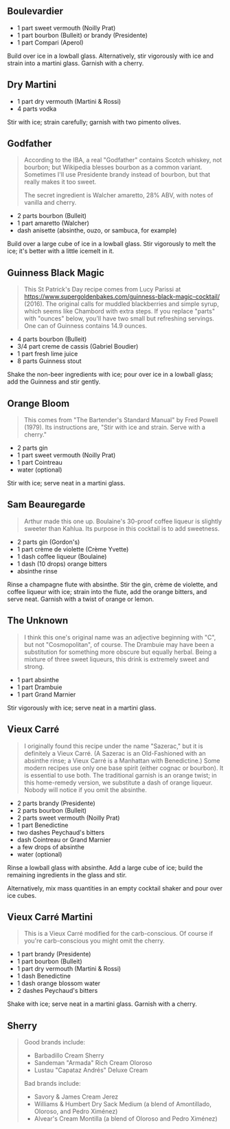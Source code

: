 
Boulevardier
------------

- 1 part sweet vermouth (Noilly Prat)
- 1 part bourbon (Bulleit) or brandy (Presidente)
- 1 part Compari (Aperol)

Build over ice in a lowball glass.
Alternatively, stir vigorously with ice and strain into a martini glass.
Garnish with a cherry.


Dry Martini
-----------

- 1 part dry vermouth (Martini & Rossi)
- 4 parts vodka

Stir with ice; strain carefully; garnish with two pimento olives.


Godfather
---------

> According to the IBA, a real "Godfather" contains Scotch whiskey,
> not bourbon; but Wikipedia blesses bourbon as a common variant.
> Sometimes I'll use Presidente brandy instead of bourbon, but that
> really makes it too sweet.
>
> The secret ingredient is Walcher amaretto, 28% ABV,
> with notes of vanilla and cherry.

- 2 parts bourbon (Bulleit)
- 1 part amaretto (Walcher)
- dash anisette (absinthe, ouzo, or sambuca, for example)

Build over a large cube of ice in a lowball glass. Stir vigorously
to melt the ice; it's better with a little icemelt in it.


Guinness Black Magic
--------------------

> This St Patrick's Day recipe comes from Lucy Parissi at
> https://www.supergoldenbakes.com/guinness-black-magic-cocktail/ (2016).
> The original calls for muddled blackberries and simple syrup,
> which seems like Chambord with extra steps.
> If you replace "parts" with "ounces" below, you'll have two
> small but refreshing servings. One can of Guinness contains
> 14.9 ounces.

- 4 parts bourbon (Bulleit)
- 3/4 part creme de cassis (Gabriel Boudier)
- 1 part fresh lime juice
- 8 parts Guinness stout

Shake the non-beer ingredients with ice; pour over ice in a
lowball glass; add the Guinness and stir gently.


Orange Bloom
------------

> This comes from "The Bartender's Standard Manual" by Fred Powell (1979).
> Its instructions are, "Stir with ice and strain. Serve with a cherry."

- 2 parts gin
- 1 part sweet vermouth (Noilly Prat)
- 1 part Cointreau
- water (optional)

Stir with ice; serve neat in a martini glass.


Sam Beauregarde
---------------

> Arthur made this one up.
> Boulaine's 30-proof coffee liqueur is slightly sweeter
> than Kahlua. Its purpose in this cocktail is to add sweetness.

- 2 parts gin (Gordon's)
- 1 part crème de violette (Crème Yvette)
- 1 dash coffee liqueur (Boulaine)
- 1 dash (10 drops) orange bitters
- absinthe rinse

Rinse a champagne flute with absinthe.
Stir the gin, crème de violette, and coffee liqueur with ice;
strain into the flute, add the orange bitters, and serve neat.
Garnish with a twist of orange or lemon.


The Unknown
-----------

> I think this one's original name was an adjective beginning with "C",
> but not "Cosmopolitan", of course. The Drambuie may have been
> a substitution for something more obscure but equally herbal.
> Being a mixture of three sweet liqueurs, this drink is
> extremely sweet and strong.

- 1 part absinthe
- 1 part Drambuie
- 1 part Grand Marnier

Stir vigorously with ice; serve neat in a martini glass.


Vieux Carré
-----------

> I originally found this recipe under the name "Sazerac," but it is
> definitely a Vieux Carré. (A Sazerac is an Old-Fashioned with an
> absinthe rinse; a Vieux Carré is a Manhattan with Benedictine.)
> Some modern recipes use only one base spirit (either cognac or
> bourbon). It is essential to use both.
> The traditional garnish is an orange twist; in this
> home-remedy version, we substitute a dash of orange liqueur.
> Nobody will notice if you omit the absinthe.

- 2 parts brandy (Presidente)
- 2 parts bourbon (Bulleit)
- 2 parts sweet vermouth (Noilly Prat)
- 1 part Benedictine
- two dashes Peychaud's bitters
- dash Cointreau or Grand Marnier
- a few drops of absinthe
- water (optional)

Rinse a lowball glass with absinthe. Add a large cube of ice;
build the remaining ingredients in the glass and stir.

Alternatively, mix mass quantities in an empty cocktail shaker
and pour over ice cubes.


Vieux Carré Martini
-------------------

> This is a Vieux Carré modified for the carb-conscious.
> Of course if you're carb-conscious you might omit the cherry.

- 1 part brandy (Presidente)
- 1 part bourbon (Bulleit)
- 1 part dry vermouth (Martini & Rossi)
- 1 dash Benedictine
- 1 dash orange blossom water
- 2 dashes Peychaud's bitters

Shake with ice; serve neat in a martini glass. Garnish with a cherry.


Sherry
------

> Good brands include:
>
> - Barbadillo Cream Sherry
> - Sandeman "Armada" Rich Cream Oloroso
> - Lustau "Capataz Andrés" Deluxe Cream
>
> Bad brands include:
>
> - Savory & James Cream Jerez
> - Williams & Humbert Dry Sack Medium (a blend of Amontillado, Oloroso, and Pedro Ximénez)
> - Alvear's Cream Montilla (a blend of Oloroso and Pedro Ximénez)

